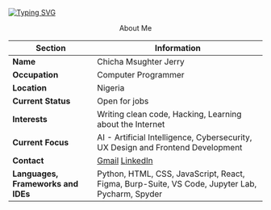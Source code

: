 
[![Typing SVG](https://readme-typing-svg.demolab.com/?lines=First+line+of+text;Second+line+of+text)](https://git.io/typing-svg)

<div align="center">
About Me

  | Section | Information |
  | --- | --- |
  | **Name** | Chicha Msughter Jerry |
  | **Occupation** | Computer Programmer|
  | **Location** | Nigeria |
  | **Current Status** | Open for jobs |
  | **Interests** | Writing clean code, Hacking, Learning about the Internet |
  | **Current Focus** | AI - Artificial Intelligence, Cybersecurity, UX Design and Frontend Development|
  | **Contact** | [Gmail](mcquest2347@gmail.com) [LinkedIn](https://www.linkedin.com/in/chicha-jerry-msughter/)
  | **Languages, Frameworks and IDEs** | Python, HTML, CSS, JavaScript, React, Figma, Burp-Suite, VS Code, Jupyter Lab, Pycharm, Spyder |
</div>
